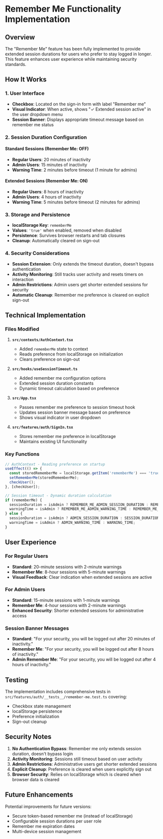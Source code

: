 # Remember Me Functionality Implementation

## Overview

The "Remember Me" feature has been fully implemented to provide extended session durations for users who prefer to stay logged in longer. This feature enhances user experience while maintaining security standards.

## How It Works

### 1. User Interface
- **Checkbox**: Located on the sign-in form with label "Remember me"
- **Visual Indicator**: When active, shows "✓ Extended session active" in the user dropdown menu
- **Session Banner**: Displays appropriate timeout message based on remember me status

### 2. Session Duration Configuration

#### Standard Sessions (Remember Me: OFF)
- **Regular Users**: 20 minutes of inactivity
- **Admin Users**: 15 minutes of inactivity
- **Warning Time**: 2 minutes before timeout (1 minute for admins)

#### Extended Sessions (Remember Me: ON)
- **Regular Users**: 8 hours of inactivity
- **Admin Users**: 4 hours of inactivity  
- **Warning Time**: 5 minutes before timeout (2 minutes for admins)

### 3. Storage and Persistence
- **localStorage Key**: `rememberMe`
- **Values**: `'true'` when enabled, removed when disabled
- **Persistence**: Survives browser restarts and tab closures
- **Cleanup**: Automatically cleared on sign-out

### 4. Security Considerations
- **Session Extension**: Only extends the timeout duration, doesn't bypass authentication
- **Activity Monitoring**: Still tracks user activity and resets timers on interaction
- **Admin Restrictions**: Admin users get shorter extended sessions for security
- **Automatic Cleanup**: Remember me preference is cleared on explicit sign-out

## Technical Implementation

### Files Modified

1. **`src/contexts/AuthContext.tsx`**
   - Added `rememberMe` state to context
   - Reads preference from localStorage on initialization
   - Clears preference on sign-out

2. **`src/hooks/useSessionTimeout.ts`**
   - Added remember me configuration options
   - Extended session duration constants
   - Dynamic timeout calculation based on preference

3. **`src/App.tsx`**
   - Passes remember me preference to session timeout hook
   - Updates session banner message based on preference
   - Shows visual indicator in user dropdown

4. **`src/features/auth/SignIn.tsx`**
   - Stores remember me preference in localStorage
   - Maintains existing UI functionality

### Key Functions

```typescript
// AuthContext - Reading preference on startup
useEffect(() => {
  const storedRememberMe = localStorage.getItem('rememberMe') === 'true';
  setRememberMe(storedRememberMe);
  checkUser();
}, [checkUser]);

// Session timeout - Dynamic duration calculation
if (rememberMe) {
  sessionDuration = isAdmin ? REMEMBER_ME_ADMIN_SESSION_DURATION : REMEMBER_ME_SESSION_DURATION;
  warningTime = isAdmin ? REMEMBER_ME_ADMIN_WARNING_TIME : REMEMBER_ME_WARNING_TIME;
} else {
  sessionDuration = isAdmin ? ADMIN_SESSION_DURATION : SESSION_DURATION;
  warningTime = isAdmin ? ADMIN_WARNING_TIME : WARNING_TIME;
}
```

## User Experience

### For Regular Users
- **Standard**: 20-minute sessions with 2-minute warnings
- **Remember Me**: 8-hour sessions with 5-minute warnings
- **Visual Feedback**: Clear indication when extended sessions are active

### For Admin Users
- **Standard**: 15-minute sessions with 1-minute warnings
- **Remember Me**: 4-hour sessions with 2-minute warnings
- **Enhanced Security**: Shorter extended sessions for administrative access

### Session Banner Messages
- **Standard**: "For your security, you will be logged out after 20 minutes of inactivity."
- **Remember Me**: "For your security, you will be logged out after 8 hours of inactivity."
- **Admin Remember Me**: "For your security, you will be logged out after 4 hours of inactivity."

## Testing

The implementation includes comprehensive tests in `src/features/auth/__tests__/remember-me.test.ts` covering:
- Checkbox state management
- localStorage persistence
- Preference initialization
- Sign-out cleanup

## Security Notes

1. **No Authentication Bypass**: Remember me only extends session duration, doesn't bypass login
2. **Activity Monitoring**: Sessions still timeout based on user activity
3. **Admin Restrictions**: Administrative users get shorter extended sessions
4. **Explicit Cleanup**: Preference is cleared when users explicitly sign out
5. **Browser Security**: Relies on localStorage which is cleared when browser data is cleared

## Future Enhancements

Potential improvements for future versions:
- Secure token-based remember me (instead of localStorage)
- Configurable session durations per user role
- Remember me expiration dates
- Multi-device session management 